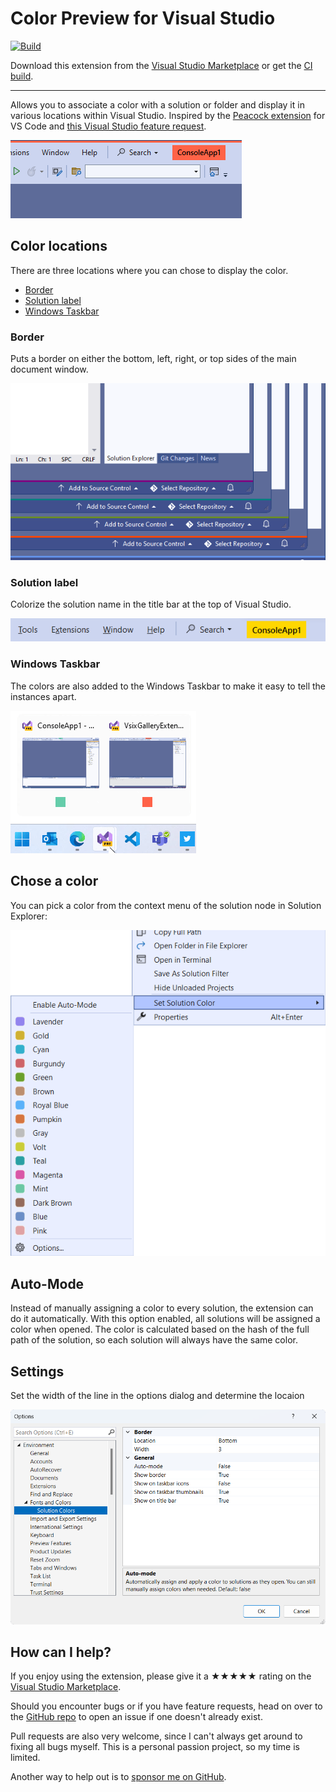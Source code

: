 [marketplace]: https://marketplace.visualstudio.com/items?itemName=MadsKristensen.SolutionColors
[vsixgallery]: http://vsixgallery.com/extension/SolutionColors.dfa813d0-736b-491d-921a-4a3503d41543/
[repo]: https://github.com/madskristensen/SolutionColors

# Color Preview for Visual Studio

[![Build](https://github.com/madskristensen/SolutionColors/actions/workflows/build.yaml/badge.svg)](https://github.com/madskristensen/SolutionColors/actions/workflows/build.yaml)

Download this extension from the [Visual Studio Marketplace][marketplace]
or get the [CI build][vsixgallery].

---

Allows you to associate a color with a solution or folder and display it in various locations within Visual Studio. Inspired by the [Peacock extension](https://marketplace.visualstudio.com/items?itemName=johnpapa.vscode-peacock) for VS Code and [this Visual Studio feature request](https://developercommunity.visualstudio.com/t/Per-SolutionFolder-Color-Theme/608136?space=8&ftype=idea).

![Top of VS](art/top.png)

## Color locations
There are three locations where you can chose to display the color.

* [Border](#border)
* [Solution label](#label)
* [Windows Taskbar](#taskbar)

### <a id="border">Border</a>
Puts a border on either the bottom, left, right, or top sides of the main document window.

![Colors](art/colors.png)

### <a id="label">Solution label</a>
Colorize the solution name in the title bar at the top of Visual Studio. 

![Solution Label](art/solution-label.png)

### <a id="taskbar">Windows Taskbar</a>
The colors are also added to the Windows Taskbar to make it easy to tell the instances apart.

![Taskbar](art/taskbar.png)

## Chose a color
You can pick a color from the context menu of the solution node in Solution Explorer:

![Context Menu](art/context-menu.png)

## Auto-Mode
Instead of manually assigning a color to every solution, the extension can do it automatically. With this option enabled, all solutions will be assigned a color when opened. The color is calculated based on the hash of the full path of the solution, so each solution will always have the same color.

## Settings
Set the width of the line in the options dialog and determine the locaion

![Options](art/options.png)

## How can I help?

If you enjoy using the extension, please give it a ★★★★★ rating on the [Visual Studio Marketplace][marketplace].

Should you encounter bugs or if you have feature requests, head on over to the [GitHub repo][repo] to open an issue if one doesn't already exist.

Pull requests are also very welcome, since I can't always get around to fixing all bugs myself. This is a personal passion project, so my time is limited.

Another way to help out is to [sponsor me on GitHub](https://github.com/sponsors/madskristensen).
